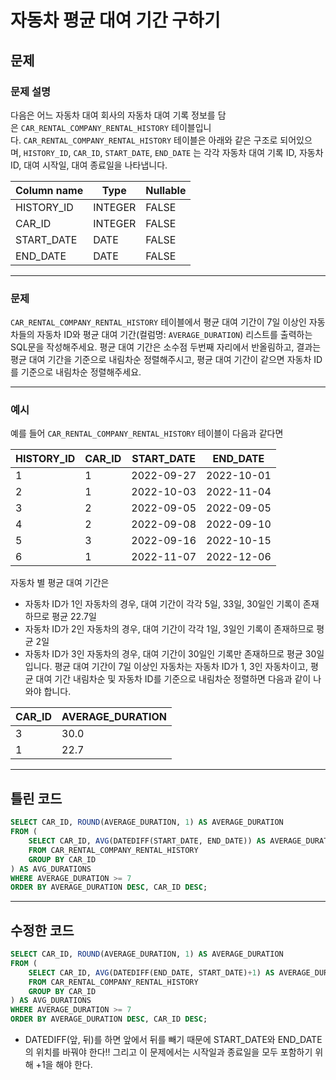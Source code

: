 # 자동차 평균 대여 기간 구하기

## 문제

### **문제 설명**

다음은 어느 자동차 대여 회사의 자동차 대여 기록 정보를 담은 `CAR_RENTAL_COMPANY_RENTAL_HISTORY` 테이블입니다. `CAR_RENTAL_COMPANY_RENTAL_HISTORY` 테이블은 아래와 같은 구조로 되어있으며, `HISTORY_ID`, `CAR_ID`, `START_DATE`, `END_DATE` 는 각각 자동차 대여 기록 ID, 자동차 ID, 대여 시작일, 대여 종료일을 나타냅니다.

| Column name | Type | Nullable |
| --- | --- | --- |
| HISTORY_ID | INTEGER | FALSE |
| CAR_ID | INTEGER | FALSE |
| START_DATE | DATE | FALSE |
| END_DATE | DATE | FALSE |

---

### 문제

`CAR_RENTAL_COMPANY_RENTAL_HISTORY` 테이블에서 평균 대여 기간이 7일 이상인 자동차들의 자동차 ID와 평균 대여 기간(컬럼명: `AVERAGE_DURATION`) 리스트를 출력하는 SQL문을 작성해주세요. 평균 대여 기간은 소수점 두번째 자리에서 반올림하고, 결과는 평균 대여 기간을 기준으로 내림차순 정렬해주시고, 평균 대여 기간이 같으면 자동차 ID를 기준으로 내림차순 정렬해주세요.

---

### 예시

예를 들어 `CAR_RENTAL_COMPANY_RENTAL_HISTORY` 테이블이 다음과 같다면

| HISTORY_ID | CAR_ID | START_DATE | END_DATE |
| --- | --- | --- | --- |
| 1 | 1 | 2022-09-27 | 2022-10-01 |
| 2 | 1 | 2022-10-03 | 2022-11-04 |
| 3 | 2 | 2022-09-05 | 2022-09-05 |
| 4 | 2 | 2022-09-08 | 2022-09-10 |
| 5 | 3 | 2022-09-16 | 2022-10-15 |
| 6 | 1 | 2022-11-07 | 2022-12-06 |

자동차 별 평균 대여 기간은

- 자동차 ID가 1인 자동차의 경우, 대여 기간이 각각 5일, 33일, 30일인 기록이 존재하므로 평균 22.7일
- 자동차 ID가 2인 자동차의 경우, 대여 기간이 각각 1일, 3일인 기록이 존재하므로 평균 2일
- 자동차 ID가 3인 자동차의 경우, 대여 기간이 30일인 기록만 존재하므로 평균 30일 입니다. 평균 대여 기간이 7일 이상인 자동차는 자동차 ID가 1, 3인 자동차이고, 평균 대여 기간 내림차순 및 자동차 ID를 기준으로 내림차순 정렬하면 다음과 같이 나와야 합니다.

| CAR_ID | AVERAGE_DURATION |
| --- | --- |
| 3 | 30.0 |
| 1 | 22.7 |

---

## 틀린 코드

```sql
SELECT CAR_ID, ROUND(AVERAGE_DURATION, 1) AS AVERAGE_DURATION
FROM (
    SELECT CAR_ID, AVG(DATEDIFF(START_DATE, END_DATE)) AS AVERAGE_DURATION
    FROM CAR_RENTAL_COMPANY_RENTAL_HISTORY
    GROUP BY CAR_ID
) AS AVG_DURATIONS
WHERE AVERAGE_DURATION >= 7
ORDER BY AVERAGE_DURATION DESC, CAR_ID DESC;
```

---

## 수정한 코드
```sql
SELECT CAR_ID, ROUND(AVERAGE_DURATION, 1) AS AVERAGE_DURATION
FROM (
    SELECT CAR_ID, AVG(DATEDIFF(END_DATE, START_DATE)+1) AS AVERAGE_DURATION
    FROM CAR_RENTAL_COMPANY_RENTAL_HISTORY
    GROUP BY CAR_ID
) AS AVG_DURATIONS
WHERE AVERAGE_DURATION >= 7
ORDER BY AVERAGE_DURATION DESC, CAR_ID DESC;
```
- DATEDIFF(앞, 뒤)를 하면 앞에서 뒤를 빼기 때문에 START_DATE와 END_DATE의 위치를 바꿔야 한다!! 그리고 이 문제에서는 시작일과 종료일을 모두 포함하기 위해 +1을 해야 한다.
